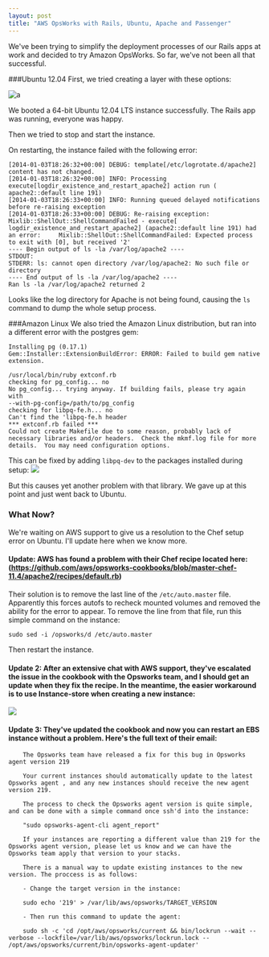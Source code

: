 ```yaml
---
layout: post
title: "AWS OpsWorks with Rails, Ubuntu, Apache and Passenger"
---
```

We've been trying to simplify the deployment processes of our Rails apps at work and decided to try Amazon OpsWorks. So far, we've not been all that successful.

###Ubuntu 12.04
First, we tried creating a layer with these options:

![a](https://dl.dropboxusercontent.com/u/11024433/Screenshots/Screenshot%202014-01-03%2010.51.37.png)

We booted a 64-bit Ubuntu 12.04 LTS instance successfully.  The Rails app was running, everyone was happy.

Then we tried to stop and start the instance.

On restarting, the instance failed with the following error:


    [2014-01-03T18:26:32+00:00] DEBUG: template[/etc/logrotate.d/apache2] content has not changed.
    [2014-01-03T18:26:32+00:00] INFO: Processing execute[logdir_existence_and_restart_apache2] action run (    apache2::default line 191)
    [2014-01-03T18:26:33+00:00] INFO: Running queued delayed notifications before re-raising exception
    [2014-01-03T18:26:33+00:00] DEBUG: Re-raising exception: Mixlib::ShellOut::ShellCommandFailed - execute[    logdir_existence_and_restart_apache2] (apache2::default line 191) had an error:     Mixlib::ShellOut::ShellCommandFailed: Expected process to exit with [0], but received '2'
    ---- Begin output of ls -la /var/log/apache2 ----
    STDOUT: 
    STDERR: ls: cannot open directory /var/log/apache2: No such file or directory
    ---- End output of ls -la /var/log/apache2 ----
    Ran ls -la /var/log/apache2 returned 2
  
Looks like the log directory for Apache is not being found, causing the `ls` command to dump the whole setup process.


###Amazon Linux
We also tried the Amazon Linux distribution, but ran into a different error with the postgres gem:

    Installing pg (0.17.1) 
    Gem::Installer::ExtensionBuildError: ERROR: Failed to build gem native extension.
     
    /usr/local/bin/ruby extconf.rb 
    checking for pg_config... no
    No pg_config... trying anyway. If building fails, please try again with
    --with-pg-config=/path/to/pg_config
    checking for libpq-fe.h... no
    Can't find the 'libpq-fe.h header
    *** extconf.rb failed ***
    Could not create Makefile due to some reason, probably lack of
    necessary libraries and/or headers.  Check the mkmf.log file for more
    details.  You may need configuration options.
   
This can be fixed by adding `libpq-dev` to the packages installed during setup:
![](https://dl.dropboxusercontent.com/u/11024433/Screenshots/2014-01-03_11-02-39.png)

But this causes yet another problem with that library. We gave up at this point and just went back to Ubuntu.


### What Now?

We're waiting on AWS support to give us a resolution to the Chef setup error on Ubuntu.  I'll update here when we know more.

#### Update: AWS has found a problem with their Chef recipe located here: (https://github.com/aws/opsworks-cookbooks/blob/master-chef-11.4/apache2/recipes/default.rb)

Their solution is to remove the last line of the `/etc/auto.master` file. Apparently this forces autofs to recheck mounted volumes and removed the ability for the error to appear. To remove the line from that file, run this simple command on the instance:

    sudo sed -i /opsworks/d /etc/auto.master

Then restart the instance.    

#### Update 2: After an extensive chat with AWS support, they've escalated the issue in the cookbook with the Opsworks team, and I should get an update when they fix the recipe. In the meantime, the easier workaround is to use Instance-store when creating a new instance:
![](https://dl.dropboxusercontent.com/u/11024433/Screenshots/2014-01-15_16-42-24.png)

#### Update 3: They've updated the cookbook and now you can restart an EBS instance without a problem.  Here's the full text of their email:

        The Opsworks team have released a fix for this bug in Opsworks agent version 219

        Your current instances should automatically update to the latest Opsworks agent , and any new instances should receive the new agent version 219.

        The process to check the Opsworks agent version is quite simple, and can be done with a simple command once ssh'd into the instance:

        "sudo opsworks-agent-cli agent_report"

        If your instances are reporting a different value than 219 for the Opsworks agent version, please let us know and we can have the Opsworks team apply that version to your stacks.

        There is a manual way to update existing instances to the new version. The proccess is as follows:

        - Change the target version in the instance:

        sudo echo '219' > /var/lib/aws/opsworks/TARGET_VERSION

        - Then run this command to update the agent:

        sudo sh -c 'cd /opt/aws/opsworks/current && bin/lockrun --wait --verbose --lockfile=/var/lib/aws/opsworks/lockrun.lock -- /opt/aws/opsworks/current/bin/opsworks-agent-updater'

